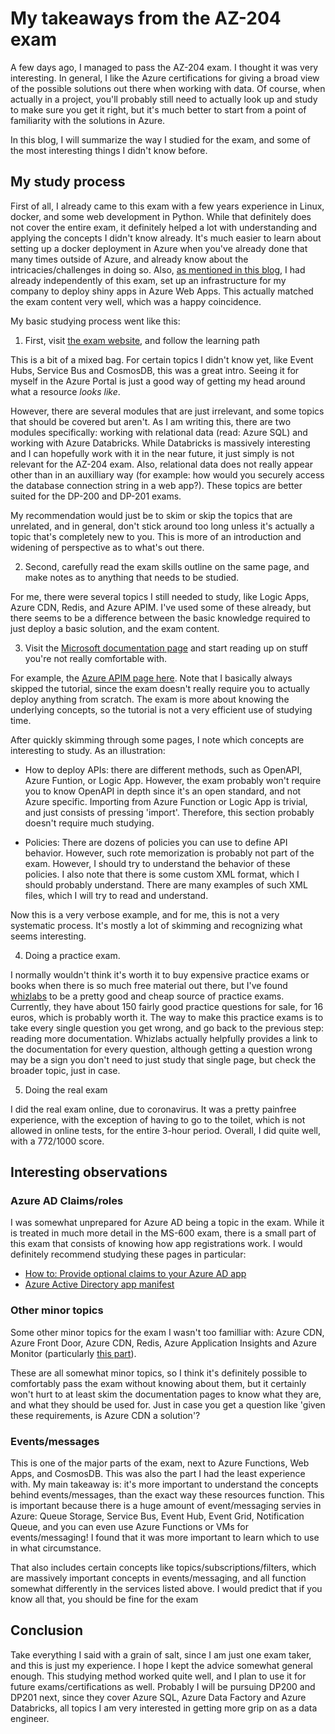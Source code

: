 # My takeaways from the AZ-204 exam

A few days ago, I managed to pass the AZ-204 exam. I thought it was very interesting. In general, I like the Azure certifications for giving a broad view of the possible solutions out there when working with data. Of course, when actually in a project, you'll probably still need to actually look up and study to make sure you get it right, but it's much better to start from a point of familiarity with the solutions in Azure.

In this blog, I will summarize the way I studied for the exam, and some of the most interesting things I didn't know before.

## My study process

First of all, I already came to this exam with a few years experience in Linux, docker, and some web development in Python. While that definitely does not cover the entire exam, it definitely helped a lot with understanding and applying the concepts I didn't know already. It's much easier to learn about setting up a docker deployment in Azure when you've already done that many times outside of Azure, and already know about the intricacies/challenges in doing so. Also, [as mentioned in this blog](1-azureapps.html), I had already independently of this exam, set up an infrastructure for my company to deploy shiny apps in Azure Web Apps. This actually matched the exam content very well, which was a happy coincidence.

My basic studying process went like this:

1. First, visit [the exam website](https://docs.microsoft.com/en-us/learn/certifications/exams/az-204), and follow the learning path

This is a bit of a mixed bag. For certain topics I didn't know yet, like Event Hubs, Service Bus and CosmosDB, this was a great intro. Seeing it for myself in the Azure Portal is just a good way of getting my head around what a resource *looks like*.

However, there are several modules that are just irrelevant, and some topics that should be covered but aren't. As I am writing this, there are two modules specifically: working with relational data (read: Azure SQL) and working with Azure Databricks. While Databricks is massively interesting and I can hopefully work with it in the near future, it just simply is not relevant for the AZ-204 exam. Also, relational data does not really appear other than in an auxilliary way (for example: how would you securely access the database connection string in a web app?). These topics are better suited for the DP-200 and DP-201 exams.

My recommendation would just be to skim or skip the topics that are unrelated, and in general, don't stick around too long unless it's actually a topic that's completely new to you. This is more of an introduction and widening of perspective as to what's out there.

2. Second, carefully read the exam skills outline on the same page, and make notes as to anything that needs to be studied.

For me, there were several topics I still needed to study, like Logic Apps, Azure CDN, Redis, and Azure APIM. I've used some of these already, but there seems to be a difference between the basic knowledge required to just deploy a basic solution, and the exam content.

3. Visit the [Microsoft documentation page](https://docs.microsoft.com/en-us/azure/) and start reading up on stuff you're not really comfortable with.

For example, the [Azure APIM page here](https://docs.microsoft.com/en-us/azure/api-management/). Note that I basically always skipped the tutorial, since the exam doesn't really require you to actually deploy anything from scratch. The exam is more about knowing the underlying concepts, so the tutorial is not a very efficient use of studying time.

After quickly skimming through some pages, I note which concepts are interesting to study. As an illustration:

- How to deploy APIs: there are different methods, such as OpenAPI, Azure Funtion, or Logic App. However, the exam probably won't require you to know OpenAPI in depth since it's an open standard, and not Azure specific. Importing from Azure Function or Logic App is trivial, and just consists of pressing 'import'. Therefore, this section probably doesn't require much studying.

- Policies: There are dozens of policies you can use to define API behavior. However, such rote memorization is probably not part of the exam. However, I should try to understand the behavior of these policies. I also note that there is some custom XML format, which I should probably understand. There are many examples of such XML files, which I will try to read and understand.

Now this is a very verbose example, and for me, this is not a very systematic process. It's mostly a lot of skimming and recognizing what seems interesting.

4. Doing a practice exam.

I normally wouldn't think it's worth it to buy expensive practice exams or books when there is so much free material out there, but I've found [whizlabs](https://www.whizlabs.com/microsoft-azure-certification-az-204/) to be a pretty good and cheap source of practice exams. Currently, they have about 150 fairly good practice questions for sale, for 16 euros, which is probably worth it. The way to make this practice exams is to take every single question you get wrong, and go back to the previous step: reading more documentation. Whizlabs actually helpfully provides a link to the documentation for every question, although getting a question wrong may be a sign you don't need to just study that single page, but check the broader topic, just in case.

5. Doing the real exam

I did the real exam online, due to coronavirus. It was a pretty painfree experience, with the exception of having to go to the toilet, which is not allowed in online tests, for the entire 3-hour period. Overall, I did quite well, with a 772/1000 score.

## Interesting observations

### Azure AD Claims/roles

I was somewhat unprepared for Azure AD being a topic in the exam. While it is treated in much more detail in the MS-600 exam, there is a small part of this exam that consists of knowing how app registrations work. I would definitely recommend studying these pages in particular:

- [How to: Provide optional claims to your Azure AD app](https://docs.microsoft.com/en-us/azure/active-directory/develop/active-directory-optional-claims)
- [Azure Active Directory app manifest](https://docs.microsoft.com/en-us/azure/active-directory/develop/reference-app-manifest)

### Other minor topics

Some other minor topics for the exam I wasn't too familliar with: Azure CDN, Azure Front Door, Azure CDN, Redis, Azure Application Insights and Azure Monitor (particularly [this part](https://docs.microsoft.com/en-us/azure/azure-monitor/app/usage-overview)).

These are all somewhat minor topics, so I think it's definitely possible to comfortably pass the exam without knowing about them, but it certainly won't hurt to at least skim the documentation pages to know what they are, and what they should be used for. Just in case you get a question like 'given these requirements, is Azure CDN a solution'?

### Events/messages

This is one of the major parts of the exam, next to Azure Functions, Web Apps, and CosmosDB. This was also the part I had the least experience with. My main takeaway is: it's more important to understand the concepts behind events/messages, than the exact way these resources function. This is important because there is a huge amount of event/messaging servies in Azure: Queue Storage, Service Bus, Event Hub, Event Grid, Notification Queue, and you can even use Azure Functions or VMs for events/messaging! I found that it was more important to learn which to use in what circumstance.

That also includes certain concepts like topics/subscriptions/filters, which are massively important concepts in events/messaging, and all function somewhat differently in the services listed above. I would predict that if you know all that, you should be fine for the exam

## Conclusion

Take everything I said with a grain of salt, since I am just one exam taker, and this is just my experience. I hope I kept the advice somewhat general enough. This studying method worked quite well, and I plan to use it for future exams/certifications as well. Probably I will be pursuing DP200 and DP201 next, since they cover Azure SQL, Azure Data Factory and Azure Databricks, all topics I am very interested in getting more grip on as a data engineer.
